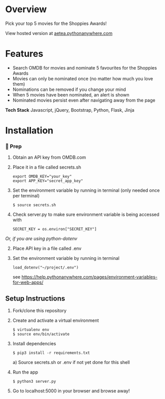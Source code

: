 # Overview

Pick your top 5 movies for the Shoppies Awards! 

View hosted version at [aetea.pythonanywhere.com](http://aetea.pythonanywhere.com/)

# Features

* Search OMDB for movies and nominate 5 favourites for the Shoppies Awards
* Movies can only be nominated once (no matter how much you love them)
* Nominations can be removed if you change your mind
* When 5 movies have been nominated, an alert is shown
* Nominated movies persist even after navigating away from the page 

**Tech Stack** Javascript, jQuery, Bootstrap, Python, Flask, Jinja 


# Installation 

### 🔑 Prep
1. Obtain an API key from OMDB.com
2. Place it in a file called secrets.sh

    ```
    export OMDB_KEY="your_key"
    export APP_KEY="secret_app_key"
    ```

3. Set the environment variable by running in terminal (only needed once per terminal)

    ```$ source secrets.sh```

4. Check server.py to make sure environment variable is being accessed with 

    ```SECRET_KEY = os.environ["SECRET_KEY"]```

*Or, if you are using python-dotenv*

2. Place API key in a file called .env
3. Set the environment variable by running in terminal 

    ```load_dotenv("~/project/.env")``` 

    see https://help.pythonanywhere.com/pages/environment-variables-for-web-apps/ 


## Setup Instructions

1. Fork/clone this repository 
2. Create and activate a virtual environment 
    ```
    $ virtualenv env
    $ source env/bin/activate
    ```

3. Install dependencies 

    ```$ pip3 install -r requirements.txt```

    a) Source secrets.sh or .env if not yet done for this shell

4. Run the app 

    ```$ python3 server.py```

5. Go to localhost:5000 in your browser and browse away!